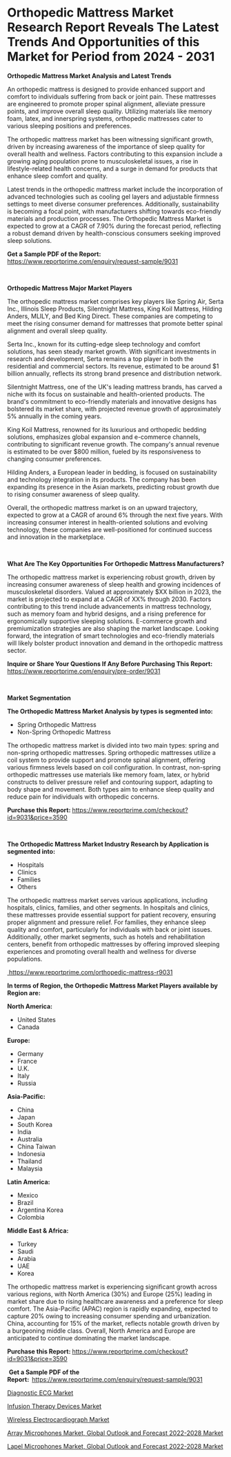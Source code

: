 <p><h1>Orthopedic Mattress Market Research Report Reveals The Latest Trends And Opportunities of this Market for Period from 2024 - 2031</h1></p><p><strong>Orthopedic Mattress Market Analysis and Latest Trends</strong></p>
<p><p>An orthopedic mattress is designed to provide enhanced support and comfort to individuals suffering from back or joint pain. These mattresses are engineered to promote proper spinal alignment, alleviate pressure points, and improve overall sleep quality. Utilizing materials like memory foam, latex, and innerspring systems, orthopedic mattresses cater to various sleeping positions and preferences.</p><p>The orthopedic mattress market has been witnessing significant growth, driven by increasing awareness of the importance of sleep quality for overall health and wellness. Factors contributing to this expansion include a growing aging population prone to musculoskeletal issues, a rise in lifestyle-related health concerns, and a surge in demand for products that enhance sleep comfort and quality.</p><p>Latest trends in the orthopedic mattress market include the incorporation of advanced technologies such as cooling gel layers and adjustable firmness settings to meet diverse consumer preferences. Additionally, sustainability is becoming a focal point, with manufacturers shifting towards eco-friendly materials and production processes. The Orthopedic Mattress Market is expected to grow at a CAGR of 7.90% during the forecast period, reflecting a robust demand driven by health-conscious consumers seeking improved sleep solutions.</p></p>
<p><strong>Get a Sample PDF of the Report:&nbsp;</strong> <a href="https://www.reportprime.com/enquiry/request-sample/9031">https://www.reportprime.com/enquiry/request-sample/9031</a></p>
<p>&nbsp;</p>
<p><strong>Orthopedic Mattress Major Market Players</strong></p>
<p><p>The orthopedic mattress market comprises key players like Spring Air, Serta Inc., Illinois Sleep Products, Silentnight Mattress, King Koil Mattress, Hilding Anders, MLILY, and Bed King Direct. These companies are competing to meet the rising consumer demand for mattresses that promote better spinal alignment and overall sleep quality.</p><p>Serta Inc., known for its cutting-edge sleep technology and comfort solutions, has seen steady market growth. With significant investments in research and development, Serta remains a top player in both the residential and commercial sectors. Its revenue, estimated to be around $1 billion annually, reflects its strong brand presence and distribution network.</p><p>Silentnight Mattress, one of the UK's leading mattress brands, has carved a niche with its focus on sustainable and health-oriented products. The brand's commitment to eco-friendly materials and innovative designs has bolstered its market share, with projected revenue growth of approximately 5% annually in the coming years.</p><p>King Koil Mattress, renowned for its luxurious and orthopedic bedding solutions, emphasizes global expansion and e-commerce channels, contributing to significant revenue growth. The company's annual revenue is estimated to be over $800 million, fueled by its responsiveness to changing consumer preferences.</p><p>Hilding Anders, a European leader in bedding, is focused on sustainability and technology integration in its products. The company has been expanding its presence in the Asian markets, predicting robust growth due to rising consumer awareness of sleep quality.</p><p>Overall, the orthopedic mattress market is on an upward trajectory, expected to grow at a CAGR of around 6% through the next five years. With increasing consumer interest in health-oriented solutions and evolving technology, these companies are well-positioned for continued success and innovation in the marketplace.</p></p>
<p>&nbsp;</p>
<p><strong>What Are The Key Opportunities For Orthopedic Mattress Manufacturers?</strong></p>
<p><p>The orthopedic mattress market is experiencing robust growth, driven by increasing consumer awareness of sleep health and growing incidences of musculoskeletal disorders. Valued at approximately $XX billion in 2023, the market is projected to expand at a CAGR of XX% through 2030. Factors contributing to this trend include advancements in mattress technology, such as memory foam and hybrid designs, and a rising preference for ergonomically supportive sleeping solutions. E-commerce growth and premiumization strategies are also shaping the market landscape. Looking forward, the integration of smart technologies and eco-friendly materials will likely bolster product innovation and demand in the orthopedic mattress sector.</p></p>
<p><strong>Inquire or Share Your Questions If Any Before Purchasing This Report:</strong> <a href="https://www.reportprime.com/enquiry/pre-order/9031">https://www.reportprime.com/enquiry/pre-order/9031</a></p>
<p>&nbsp;</p>
<p><strong>Market Segmentation</strong></p>
<p><strong>The Orthopedic Mattress Market Analysis by types is segmented into:</strong></p>
<p><ul><li>Spring Orthopedic Mattress</li><li>Non-Spring Orthopedic Mattress</li></ul></p>
<p><p>The orthopedic mattress market is divided into two main types: spring and non-spring orthopedic mattresses. Spring orthopedic mattresses utilize a coil system to provide support and promote spinal alignment, offering various firmness levels based on coil configuration. In contrast, non-spring orthopedic mattresses use materials like memory foam, latex, or hybrid constructs to deliver pressure relief and contouring support, adapting to body shape and movement. Both types aim to enhance sleep quality and reduce pain for individuals with orthopedic concerns.</p></p>
<p><strong>Purchase this Report:&nbsp;</strong><a href="https://www.reportprime.com/checkout?id=9031&price=3590">https://www.reportprime.com/checkout?id=9031&price=3590</a></p>
<p>&nbsp;</p>
<p><strong>The Orthopedic Mattress Market Industry Research by Application is segmented into:</strong></p>
<p><ul><li>Hospitals</li><li>Clinics</li><li>Families</li><li>Others</li></ul></p>
<p><p>The orthopedic mattress market serves various applications, including hospitals, clinics, families, and other segments. In hospitals and clinics, these mattresses provide essential support for patient recovery, ensuring proper alignment and pressure relief. For families, they enhance sleep quality and comfort, particularly for individuals with back or joint issues. Additionally, other market segments, such as hotels and rehabilitation centers, benefit from orthopedic mattresses by offering improved sleeping experiences and promoting overall health and wellness for diverse populations.</p></p>
<p><a href="https://www.reportprime.com/orthopedic-mattress-r9031">&nbsp;https://www.reportprime.com/orthopedic-mattress-r9031</a></p>
<p><strong>In terms of Region, the Orthopedic Mattress Market Players available by Region are:</strong></p>
<p>
    <p> <strong> North America: </strong>
        <ul>
            <li>United States</li>
            <li>Canada</li>
        </ul>
        </p> 
    <p> <strong> Europe: </strong>
        <ul>
            <li>Germany</li>
            <li>France</li>
            <li>U.K.</li>
            <li>Italy</li>
            <li>Russia</li>
        </ul>
        </p> 
    <p> <strong> Asia-Pacific: </strong>
        <ul>
            <li>China</li>
            <li>Japan</li>
            <li>South Korea</li>
            <li>India</li>
            <li>Australia</li>
            <li>China Taiwan</li>
            <li>Indonesia</li>
            <li>Thailand</li>
            <li>Malaysia</li>
        </ul>
        </p> 
    <p> <strong> Latin America: </strong>
        <ul>
            <li>Mexico</li>
            <li>Brazil</li>
            <li>Argentina Korea</li>
            <li>Colombia</li>
        </ul>
        </p> 
    <p> <strong> Middle East & Africa: </strong>
        <ul>
            <li>Turkey</li>
            <li>Saudi</li>
            <li>Arabia</li>
            <li>UAE</li>
            <li>Korea</li>
        </ul>
    </p>
    </p>
<p><p>The orthopedic mattress market is experiencing significant growth across various regions, with North America (30%) and Europe (25%) leading in market share due to rising healthcare awareness and a preference for sleep comfort. The Asia-Pacific (APAC) region is rapidly expanding, expected to capture 20% owing to increasing consumer spending and urbanization. China, accounting for 15% of the market, reflects notable growth driven by a burgeoning middle class. Overall, North America and Europe are anticipated to continue dominating the market landscape.</p></p>
<p><strong>Purchase this Report: </strong><a href="https://www.reportprime.com/checkout?id=9031&price=3590">https://www.reportprime.com/checkout?id=9031&price=3590</a></p>
<p>&nbsp;<strong>Get a Sample PDF of the Report:&nbsp;&nbsp;</strong><a href="https://www.reportprime.com/enquiry/request-sample/9031">https://www.reportprime.com/enquiry/request-sample/9031</a></p>
<p><strong></strong></p>
<p><p><a href="https://www.linkedin.com/pulse/role-diagnostic-ecg-market-applications-hospitalsclinicshome-oqmof?trackingId=G%2F%2BDtKViSum5SYxYEdYhRQ%3D%3D">Diagnostic ECG Market</a></p><p><a href="https://www.linkedin.com/pulse/exploring-infusion-therapy-devices-market-dynamics-global-trends-zokmf?trackingId=7kbRbJywR0SkP7pz%2F9izXw%3D%3D">Infusion Therapy Devices Market</a></p><p><a href="https://github.com/AKSHATREPORTPRIME/Market-Research-Report-List-6/blob/main/wireless-electrocardiograph-market.md">Wireless Electrocardiograph Market</a></p><p><a href="https://medium.com/@KevinNorth98/what-is-array-microphones-market-global-outlook-and-forecast-2022-2028-market-a2c54e52db25">Array Microphones Market, Global Outlook and Forecast 2022-2028 Market</a></p><p><a href="https://medium.com/@KevinNorth98/lapel-microphones-market-global-outlook-and-forecast-2022-2028-market-industry-trends-and-5206dcfe6a6d">Lapel Microphones Market, Global Outlook and Forecast 2022-2028 Market</a></p></p>